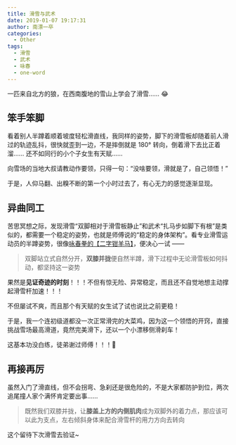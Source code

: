 ```yaml
---
title: 滑雪与武术
date: 2019-01-07 19:17:31
author: 南漂一卒
categories:
  - Other
tags:
  - 滑雪
  - 武术
  - 咏春
  - one-word
---
```


一匹来自北方的狼，在西南腹地的雪山上学会了滑雪…… 😂

## 笨手笨脚

看着别人半蹲着顺着坡度轻松滑直线，我同样的姿势，脚下的滑雪板却随着前人滑过的轨迹乱抖，很快就歪到一边，不是摔倒就是 180° 转向，倒着滑下去比正着溜…… 还不如同行的小个子女生有天赋……

向雪场的当地大叔请教动作要领，只得一句：“没啥要领，滑就是了，自己领悟！”

于是，人仰马翻、出糗不断的第一个小时过去了，有心无力的感觉逐渐显现。

## 异曲同工

苦思冥想之际，发现滑雪“双脚相对于滑雪板静止”和武术“扎马步如脚下有根”是类似的，都需要一个稳定的姿势，也就是师傅说的“稳定的身体架构”。看专业滑雪运动员的半蹲姿势，很像[咏春拳的【二字钳羊马】][1]，便决心一试 ——

> 双脚站立式自然分开，**双膝并拢**便自然半蹲，滑下过程中无论滑雪板如何抖动，都坚持这一姿势

果然是**见证奇迹的时刻**！！！不但有惊无险、异常稳定，而且还不自觉地想主动撑起滑雪杆加速！！！

不但屡试不爽，而且那个有天赋的女生试了试也说比之前更稳！

于是，我一个连初级道都没一次正常滑完的大菜鸡，因为这一个领悟的开窍，直接挑战雪场最高滑道，竟然完美滑下，还以一个小漂移侧滑刹车！

这基本功没白练，徒弟谢过师傅！！！🙏

## 再接再厉

虽然入门了滑直线，但不会拐弯、急刹还是很危险的，不是大家都防护到位，两次追尾撞人家个满怀肯定要出事……

> 既然我们双膝并拢，让**膝盖上方的内侧肌肉**成为双脚外的着力点，那应该可以此为支点，左右倾斜身体来配合滑雪杆的用力方向去转向

这个留待下次滑雪去验证~

[1]: https://www.wingchun-kuen.com/theory_2ma.htm
